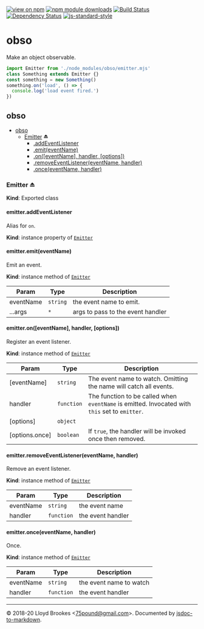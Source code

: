 [![view on npm](https://badgen.net/npm/v/obso)](https://www.npmjs.org/package/obso)
[![npm module downloads](https://badgen.net/npm/dt/obso)](https://www.npmjs.org/package/obso)
[![Build Status](https://travis-ci.org/75lb/obso.svg?branch=master)](https://travis-ci.org/75lb/obso)
[![Dependency Status](https://badgen.net/david/dep/75lb/obso)](https://david-dm.org/75lb/obso)
[![js-standard-style](https://img.shields.io/badge/code%20style-standard-brightgreen.svg)](https://github.com/feross/standard)

# obso

Make an object observable.

```js
import Emitter from './node_modules/obso/emitter.mjs'
class Something extends Emitter {}
const something = new Something()
something.on('load', () => {
  console.log('load event fired.')
})
```

<a name="module_obso"></a>

## obso

* [obso](#module_obso)
    * [Emitter](#exp_module_obso--Emitter) ⏏
        * [.addEventListener](#module_obso--Emitter+addEventListener)
        * [.emit(eventName)](#module_obso--Emitter+emit)
        * [.on([eventName], handler, [options])](#module_obso--Emitter+on)
        * [.removeEventListener(eventName, handler)](#module_obso--Emitter+removeEventListener)
        * [.once(eventName, handler)](#module_obso--Emitter+once)

<a name="exp_module_obso--Emitter"></a>

### Emitter ⏏
**Kind**: Exported class  
<a name="module_obso--Emitter+addEventListener"></a>

#### emitter.addEventListener
Alias for `on`.

**Kind**: instance property of [<code>Emitter</code>](#exp_module_obso--Emitter)  
<a name="module_obso--Emitter+emit"></a>

#### emitter.emit(eventName)
Emit an event.

**Kind**: instance method of [<code>Emitter</code>](#exp_module_obso--Emitter)  

| Param | Type | Description |
| --- | --- | --- |
| eventName | <code>string</code> | the event name to emit. |
| ...args | <code>\*</code> | args to pass to the event handler |

<a name="module_obso--Emitter+on"></a>

#### emitter.on([eventName], handler, [options])
Register an event listener.

**Kind**: instance method of [<code>Emitter</code>](#exp_module_obso--Emitter)  

| Param | Type | Description |
| --- | --- | --- |
| [eventName] | <code>string</code> | The event name to watch. Omitting the name will catch all events. |
| handler | <code>function</code> | The function to be called when `eventName` is emitted. Invocated with `this` set to `emitter`. |
| [options] | <code>object</code> |  |
| [options.once] | <code>boolean</code> | If `true`, the handler will be invoked once then removed. |

<a name="module_obso--Emitter+removeEventListener"></a>

#### emitter.removeEventListener(eventName, handler)
Remove an event listener.

**Kind**: instance method of [<code>Emitter</code>](#exp_module_obso--Emitter)  

| Param | Type | Description |
| --- | --- | --- |
| eventName | <code>string</code> | the event name |
| handler | <code>function</code> | the event handler |

<a name="module_obso--Emitter+once"></a>

#### emitter.once(eventName, handler)
Once.

**Kind**: instance method of [<code>Emitter</code>](#exp_module_obso--Emitter)  

| Param | Type | Description |
| --- | --- | --- |
| eventName | <code>string</code> | the event name to watch |
| handler | <code>function</code> | the event handler |


* * *

&copy; 2018-20 Lloyd Brookes \<75pound@gmail.com\>. Documented by [jsdoc-to-markdown](https://github.com/jsdoc2md/jsdoc-to-markdown).
